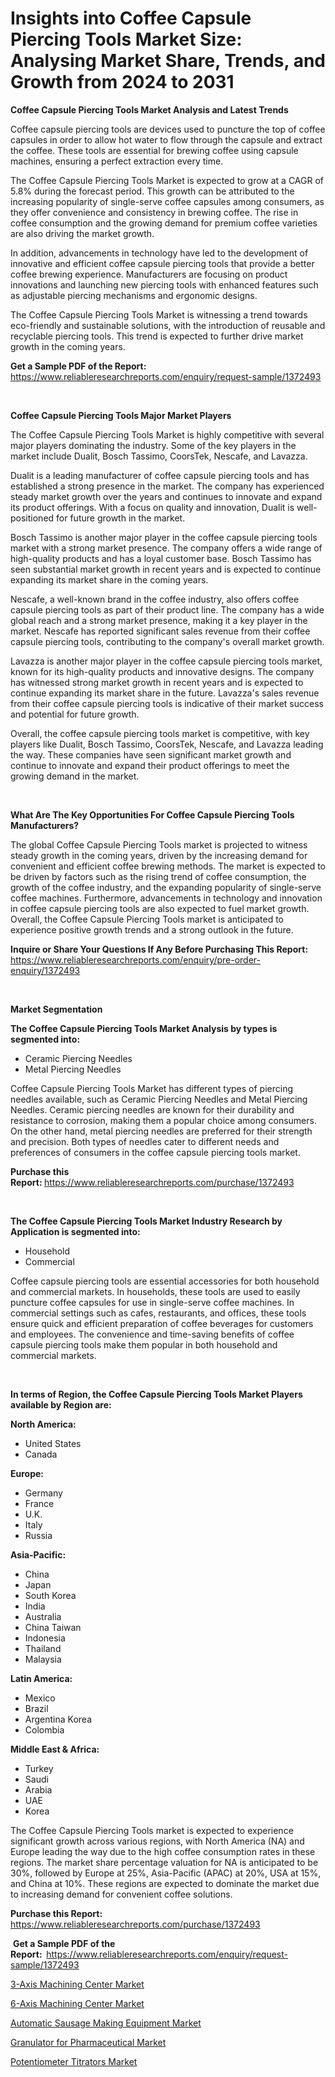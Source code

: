 <p><h1>Insights into Coffee Capsule Piercing Tools Market Size: Analysing Market Share, Trends, and Growth from 2024 to 2031</h1></p><p><strong>Coffee Capsule Piercing Tools Market Analysis and Latest Trends</strong></p>
<p><p>Coffee capsule piercing tools are devices used to puncture the top of coffee capsules in order to allow hot water to flow through the capsule and extract the coffee. These tools are essential for brewing coffee using capsule machines, ensuring a perfect extraction every time.</p><p>The Coffee Capsule Piercing Tools Market is expected to grow at a CAGR of 5.8% during the forecast period. This growth can be attributed to the increasing popularity of single-serve coffee capsules among consumers, as they offer convenience and consistency in brewing coffee. The rise in coffee consumption and the growing demand for premium coffee varieties are also driving the market growth.</p><p>In addition, advancements in technology have led to the development of innovative and efficient coffee capsule piercing tools that provide a better coffee brewing experience. Manufacturers are focusing on product innovations and launching new piercing tools with enhanced features such as adjustable piercing mechanisms and ergonomic designs.</p><p>The Coffee Capsule Piercing Tools Market is witnessing a trend towards eco-friendly and sustainable solutions, with the introduction of reusable and recyclable piercing tools. This trend is expected to further drive market growth in the coming years.</p></p>
<p><strong>Get a Sample PDF of the Report:&nbsp;</strong> <a href="https://www.reliableresearchreports.com/enquiry/request-sample/1372493">https://www.reliableresearchreports.com/enquiry/request-sample/1372493</a></p>
<p>&nbsp;</p>
<p><strong>Coffee Capsule Piercing Tools Major Market Players</strong></p>
<p><p>The Coffee Capsule Piercing Tools Market is highly competitive with several major players dominating the industry. Some of the key players in the market include Dualit, Bosch Tassimo, CoorsTek, Nescafe, and Lavazza.</p><p>Dualit is a leading manufacturer of coffee capsule piercing tools and has established a strong presence in the market. The company has experienced steady market growth over the years and continues to innovate and expand its product offerings. With a focus on quality and innovation, Dualit is well-positioned for future growth in the market.</p><p>Bosch Tassimo is another major player in the coffee capsule piercing tools market with a strong market presence. The company offers a wide range of high-quality products and has a loyal customer base. Bosch Tassimo has seen substantial market growth in recent years and is expected to continue expanding its market share in the coming years.</p><p>Nescafe, a well-known brand in the coffee industry, also offers coffee capsule piercing tools as part of their product line. The company has a wide global reach and a strong market presence, making it a key player in the market. Nescafe has reported significant sales revenue from their coffee capsule piercing tools, contributing to the company's overall market growth.</p><p>Lavazza is another major player in the coffee capsule piercing tools market, known for its high-quality products and innovative designs. The company has witnessed strong market growth in recent years and is expected to continue expanding its market share in the future. Lavazza's sales revenue from their coffee capsule piercing tools is indicative of their market success and potential for future growth.</p><p>Overall, the coffee capsule piercing tools market is competitive, with key players like Dualit, Bosch Tassimo, CoorsTek, Nescafe, and Lavazza leading the way. These companies have seen significant market growth and continue to innovate and expand their product offerings to meet the growing demand in the market.</p></p>
<p>&nbsp;</p>
<p><strong>What Are The Key Opportunities For Coffee Capsule Piercing Tools Manufacturers?</strong></p>
<p><p>The global Coffee Capsule Piercing Tools market is projected to witness steady growth in the coming years, driven by the increasing demand for convenient and efficient coffee brewing methods. The market is expected to be driven by factors such as the rising trend of coffee consumption, the growth of the coffee industry, and the expanding popularity of single-serve coffee machines. Furthermore, advancements in technology and innovation in coffee capsule piercing tools are also expected to fuel market growth. Overall, the Coffee Capsule Piercing Tools market is anticipated to experience positive growth trends and a strong outlook in the future.</p></p>
<p><strong>Inquire or Share Your Questions If Any Before Purchasing This Report:</strong> <a href="https://www.reliableresearchreports.com/enquiry/pre-order-enquiry/1372493">https://www.reliableresearchreports.com/enquiry/pre-order-enquiry/1372493</a></p>
<p>&nbsp;</p>
<p><strong>Market Segmentation</strong></p>
<p><strong>The Coffee Capsule Piercing Tools Market Analysis by types is segmented into:</strong></p>
<p><ul><li>Ceramic Piercing Needles</li><li>Metal Piercing Needles</li></ul></p>
<p><p>Coffee Capsule Piercing Tools Market has different types of piercing needles available, such as Ceramic Piercing Needles and Metal Piercing Needles. Ceramic piercing needles are known for their durability and resistance to corrosion, making them a popular choice among consumers. On the other hand, metal piercing needles are preferred for their strength and precision. Both types of needles cater to different needs and preferences of consumers in the coffee capsule piercing tools market.</p></p>
<p><strong>Purchase this Report:&nbsp;</strong><a href="https://www.reliableresearchreports.com/purchase/1372493">https://www.reliableresearchreports.com/purchase/1372493</a></p>
<p>&nbsp;</p>
<p><strong>The Coffee Capsule Piercing Tools Market Industry Research by Application is segmented into:</strong></p>
<p><ul><li>Household</li><li>Commercial</li></ul></p>
<p><p>Coffee capsule piercing tools are essential accessories for both household and commercial markets. In households, these tools are used to easily puncture coffee capsules for use in single-serve coffee machines. In commercial settings such as cafes, restaurants, and offices, these tools ensure quick and efficient preparation of coffee beverages for customers and employees. The convenience and time-saving benefits of coffee capsule piercing tools make them popular in both household and commercial markets.</p></p>
<p>&nbsp;</p>
<p><strong>In terms of Region, the Coffee Capsule Piercing Tools Market Players available by Region are:</strong></p>
<p>
    <p> <strong> North America: </strong>
        <ul>
            <li>United States</li>
            <li>Canada</li>
        </ul>
        </p> 
    <p> <strong> Europe: </strong>
        <ul>
            <li>Germany</li>
            <li>France</li>
            <li>U.K.</li>
            <li>Italy</li>
            <li>Russia</li>
        </ul>
        </p> 
    <p> <strong> Asia-Pacific: </strong>
        <ul>
            <li>China</li>
            <li>Japan</li>
            <li>South Korea</li>
            <li>India</li>
            <li>Australia</li>
            <li>China Taiwan</li>
            <li>Indonesia</li>
            <li>Thailand</li>
            <li>Malaysia</li>
        </ul>
        </p> 
    <p> <strong> Latin America: </strong>
        <ul>
            <li>Mexico</li>
            <li>Brazil</li>
            <li>Argentina Korea</li>
            <li>Colombia</li>
        </ul>
        </p> 
    <p> <strong> Middle East & Africa: </strong>
        <ul>
            <li>Turkey</li>
            <li>Saudi</li>
            <li>Arabia</li>
            <li>UAE</li>
            <li>Korea</li>
        </ul>
    </p>
    </p>
<p><p>The Coffee Capsule Piercing Tools market is expected to experience significant growth across various regions, with North America (NA) and Europe leading the way due to the high coffee consumption rates in these regions. The market share percentage valuation for NA is anticipated to be 30%, followed by Europe at 25%, Asia-Pacific (APAC) at 20%, USA at 15%, and China at 10%. These regions are expected to dominate the market due to increasing demand for convenient coffee solutions.</p></p>
<p><strong>Purchase this Report: </strong><a href="https://www.reliableresearchreports.com/purchase/1372493">https://www.reliableresearchreports.com/purchase/1372493</a></p>
<p>&nbsp;<strong>Get a Sample PDF of the Report:&nbsp;&nbsp;</strong><a href="https://www.reliableresearchreports.com/enquiry/request-sample/1372493">https://www.reliableresearchreports.com/enquiry/request-sample/1372493</a></p>
<p><strong></strong></p>
<p><p><a href="https://medium.com/p/a0755eadc0d6/edit">3-Axis Machining Center Market</a></p><p><a href="https://medium.com/@skylargrant2023/6-axis-machining-center-market-analysis-its-cagr-market-segmentation-and-global-industry-overview-82de76b90422">6-Axis Machining Center Market</a></p><p><a href="https://medium.com/p/9a894fbc6572/edit">Automatic Sausage Making Equipment Market</a></p><p><a href="https://medium.com/@elwyncarter2023/analyzing-granulator-for-pharmaceutical-market-global-industry-perspective-and-forecast-2024-to-eb6640869c38">Granulator for Pharmaceutical Market</a></p><p><a href="https://medium.com/@elwyncarter2023/potentiometer-titrators-market-trends-and-market-analysis-forecasted-for-period-2024-2031-a543fe7ff88e">Potentiometer Titrators Market</a></p></p>